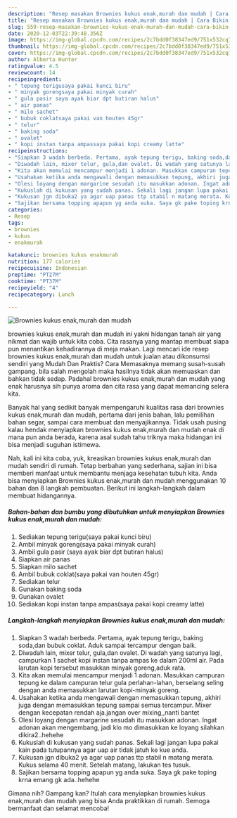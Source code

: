```yaml
---
description: "Resep masakan Brownies kukus enak,murah dan mudah | Cara Bikin Brownies kukus enak,murah dan mudah Yang Enak Dan Lezat"
title: "Resep masakan Brownies kukus enak,murah dan mudah | Cara Bikin Brownies kukus enak,murah dan mudah Yang Enak Dan Lezat"
slug: 559-resep-masakan-brownies-kukus-enak-murah-dan-mudah-cara-bikin-brownies-kukus-enak-murah-dan-mudah-yang-enak-dan-lezat
date: 2020-12-03T22:39:48.356Z
image: https://img-global.cpcdn.com/recipes/2c7bdd0f38347ed9/751x532cq70/brownies-kukus-enakmurah-dan-mudah-foto-resep-utama.jpg
thumbnail: https://img-global.cpcdn.com/recipes/2c7bdd0f38347ed9/751x532cq70/brownies-kukus-enakmurah-dan-mudah-foto-resep-utama.jpg
cover: https://img-global.cpcdn.com/recipes/2c7bdd0f38347ed9/751x532cq70/brownies-kukus-enakmurah-dan-mudah-foto-resep-utama.jpg
author: Alberta Hunter
ratingvalue: 4.5
reviewcount: 14
recipeingredient:
- " tepung terigusaya pakai kunci biru"
- " minyak gorengsaya pakai minyak curah"
- " gula pasir saya ayak biar dpt butiran halus"
- " air panas"
- " milo sachet"
- " bubuk coklatsaya pakai van houten 45gr"
- " telur"
- " baking soda"
- " ovalet"
- " kopi instan tanpa ampassaya pakai kopi creamy latte"
recipeinstructions:
- "Siapkan 3 wadah berbeda. Pertama, ayak tepung terigu, baking soda,dan bubuk coklat. Aduk sampai tercampur dengan baik."
- "Diwadah lain, mixer telur, gula,dan ovalet. Di wadah yang satunya lagi, campurkan 1 sachet kopi instan tanpa ampas ke dalam 200ml air. Pada larutan kopi tersebut masukkan minyak goreng,aduk rata."
- "Kita akan memulai mencampur menjadi 1 adonan. Masukkan campuran tepung ke dalam campuran telur gula perlahan-lahan, berselang seling dengan anda memasukkan larutan kopi-minyak goreng."
- "Usahakan ketika anda mengawali dengan memasukkan tepung, akhiri juga dengan memasukkan tepung sampai semua tercampur. Mixer dengan kecepatan rendah aja.jangan over mixing,,nanti bantet"
- "Olesi loyang dengan margarine sesudah itu masukkan adonan. Ingat adonan akan mengembang, jadi klo mo dimasukkan ke loyang silahkan dikira2..hehehe"
- "Kukuslah di kukusan yang sudah panas. Sekali lagi jangan lupa pakai kain pada tutupannya agar uap air tidak jatuh ke kue anda."
- "Kukusan jgn dibuka2 ya agar uap panas ttp stabil n matang merata. Kukus selama 40 menit. Setelah matang, lakukan tes tusuk."
- "Sajikan bersama topping apapun yg anda suka. Saya gk pake toping krna emang gk ada..hehehe"
categories:
- Resep
tags:
- brownies
- kukus
- enakmurah

katakunci: brownies kukus enakmurah 
nutrition: 177 calories
recipecuisine: Indonesian
preptime: "PT27M"
cooktime: "PT37M"
recipeyield: "4"
recipecategory: Lunch

---
```



![Brownies kukus enak,murah dan mudah](https://img-global.cpcdn.com/recipes/2c7bdd0f38347ed9/751x532cq70/brownies-kukus-enakmurah-dan-mudah-foto-resep-utama.jpg)


brownies kukus enak,murah dan mudah ini yakni hidangan tanah air yang nikmat dan wajib untuk kita coba. Cita rasanya yang mantap membuat siapa pun menantikan kehadirannya di meja makan.
Lagi mencari ide resep brownies kukus enak,murah dan mudah untuk jualan atau dikonsumsi sendiri yang Mudah Dan Praktis? Cara Memasaknya memang susah-susah gampang. bila salah mengolah maka hasilnya tidak akan memuaskan dan bahkan tidak sedap. Padahal brownies kukus enak,murah dan mudah yang enak harusnya sih punya aroma dan cita rasa yang dapat memancing selera kita.

Banyak hal yang sedikit banyak mempengaruhi kualitas rasa dari brownies kukus enak,murah dan mudah, pertama dari jenis bahan, lalu pemilihan bahan segar, sampai cara membuat dan menyajikannya. Tidak usah pusing kalau hendak menyiapkan brownies kukus enak,murah dan mudah enak di mana pun anda berada, karena asal sudah tahu triknya maka hidangan ini bisa menjadi suguhan istimewa.




Nah, kali ini kita coba, yuk, kreasikan brownies kukus enak,murah dan mudah sendiri di rumah. Tetap berbahan yang sederhana, sajian ini bisa memberi manfaat untuk membantu menjaga kesehatan tubuh kita. Anda bisa menyiapkan Brownies kukus enak,murah dan mudah menggunakan 10 bahan dan 8 langkah pembuatan. Berikut ini langkah-langkah dalam membuat hidangannya.

<!--inarticleads1-->

##### Bahan-bahan dan bumbu yang dibutuhkan untuk menyiapkan Brownies kukus enak,murah dan mudah:

1. Sediakan  tepung terigu(saya pakai kunci biru)
1. Ambil  minyak goreng(saya pakai minyak curah)
1. Ambil  gula pasir (saya ayak biar dpt butiran halus)
1. Siapkan  air panas
1. Siapkan  milo sachet
1. Ambil  bubuk coklat(saya pakai van houten 45gr)
1. Sediakan  telur
1. Gunakan  baking soda
1. Gunakan  ovalet
1. Sediakan  kopi instan tanpa ampas(saya pakai kopi creamy latte)




<!--inarticleads2-->

##### Langkah-langkah menyiapkan Brownies kukus enak,murah dan mudah:

1. Siapkan 3 wadah berbeda. Pertama, ayak tepung terigu, baking soda,dan bubuk coklat. Aduk sampai tercampur dengan baik.
1. Diwadah lain, mixer telur, gula,dan ovalet. Di wadah yang satunya lagi, campurkan 1 sachet kopi instan tanpa ampas ke dalam 200ml air. Pada larutan kopi tersebut masukkan minyak goreng,aduk rata.
1. Kita akan memulai mencampur menjadi 1 adonan. Masukkan campuran tepung ke dalam campuran telur gula perlahan-lahan, berselang seling dengan anda memasukkan larutan kopi-minyak goreng.
1. Usahakan ketika anda mengawali dengan memasukkan tepung, akhiri juga dengan memasukkan tepung sampai semua tercampur. Mixer dengan kecepatan rendah aja.jangan over mixing,,nanti bantet
1. Olesi loyang dengan margarine sesudah itu masukkan adonan. Ingat adonan akan mengembang, jadi klo mo dimasukkan ke loyang silahkan dikira2..hehehe
1. Kukuslah di kukusan yang sudah panas. Sekali lagi jangan lupa pakai kain pada tutupannya agar uap air tidak jatuh ke kue anda.
1. Kukusan jgn dibuka2 ya agar uap panas ttp stabil n matang merata. Kukus selama 40 menit. Setelah matang, lakukan tes tusuk.
1. Sajikan bersama topping apapun yg anda suka. Saya gk pake toping krna emang gk ada..hehehe




Gimana nih? Gampang kan? Itulah cara menyiapkan brownies kukus enak,murah dan mudah yang bisa Anda praktikkan di rumah. Semoga bermanfaat dan selamat mencoba!
